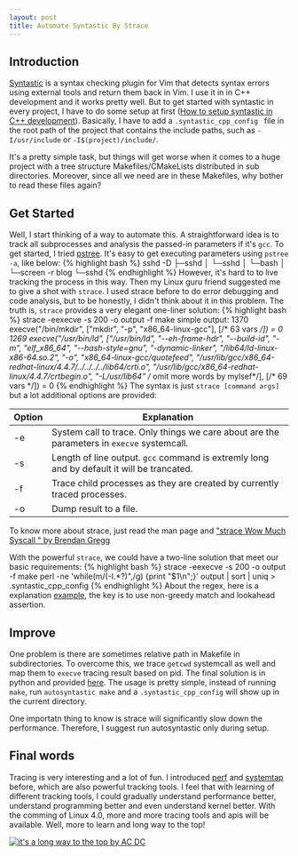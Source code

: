 ```yaml
---
layout: post
title: Automate Syntastic By Strace
---
```


## Introduction
[Syntastic](https://github.com/scrooloose/syntastic) is a syntax checking plugin for Vim that detects syntax errors using external tools and return them back in Vim. I use it in in C++ development and it works pretty well. But to get started with syntastic in every project, I have to do some setup at first ([How to setup syntastic in C++ development](http://stackoverflow.com/questions/16622992/including-header-files-recursively-for-syntastic)). Basically, I have to add a `.syntastic_cpp_config ` file in the root path of the project that contains the include paths, such as `-I/usr/include` or `-I$(project)/include/`.

It's a pretty simple task, but things will get worse when it comes to a huge project with a tree structure Makefiles/CMakeLists distributed in sub directories. Moreover, since all we need are in these Makefiles, why bother to read these files again? 

## Get Started
Well, I start thinking of a way to automate this. A straightforward idea is to track all subprocesses and analysis the passed-in parameters if it's `gcc`. To get started, I tried [pstree](http://linux.die.net/man/1/pstree). It's easy to get executing parameters using `pstree -a`, like below:
{% highlight bash %}
sshd -D
  ├─sshd
  │   └─sshd
  │       └─bash
  │           └─screen -r blog
  └─sshd
{% endhighlight %}
However, it's hard to to live tracking the process in this way. Then my Linux guru friend suggested me to give a shot with `strace`. I used strace before to do error debugging and code analysis, but to be honestly, I didn't think about it in this problem. The truth is, `strace` provides a very elegant one-liner solution:
{% highlight bash %}
strace -eexecve -s 200 -o output -f make
simple output:
1370 execve("/bin/mkdir", ["mkdir", "-p", "x86_64-linux-gcc"], [/* 63 vars */]) = 0
1269 execve("/usr/bin/ld", ["/usr/bin/ld", "--eh-frame-hdr", "--build-id", "-m", "elf_x86_64", "--hash-style=gnu", "-dynamic-linker", "/lib64/ld-linux-x86-64.so.2", "-o", "x86_64-linux-gcc/quotefeed",  "/usr/lib/gcc/x86_64-redhat-linux/4.4.7/../../../../lib64/crti.o", "/usr/lib/gcc/x86_64-redhat-linux/4.4.7/crtbegin.o", "-L/usr/lib64” /* omit more words by mylsef*/], [/* 69 vars */]) = 0
{% endhighlight %}
The syntax is just `strace [command args]` but a lot additional options are provided:

Option | Explanation |
------ | ----------- |
-e     | System call to trace. Only things we care about are the parameters in `execve` systemcall. | 
-s     | Length of line output. `gcc` command is extremly long and by default it will be trancated. |
-f     | Trace child processes as they are created by currently traced processes. |
-o     | Dump result to a file. |

To know more about strace, just read the man page and ["strace Wow Much Syscall " by Brendan Gregg](http://www.brendangregg.com/blog/2014-05-11/strace-wow-much-syscall.html)

With the powerful `strace`, we could have a two-line solution that meet our basic requirements:
{% highlight bash %}
strace -eexecve -s 200 -o output -f make
perl -ne 'while(m/(-I.*?)",/g) {print "$1\n";}' output | sort | uniq > .syntastic_cpp_config
{% endhighlight %}
About the regex, here is a explanation [example](https://regex101.com/r/wG9pQ7/1), the key is to use non-greedy match and lookahead assertion.

## Improve
One problem is there are sometimes relative path in Makefile in subdirectories. To overcome this, we trace `getcwd` systemcall as well and map them to `execve` tracing result based on pid. The final solution is in python and provided [here](https://github.com/qqibrow/autoSyntastic). The usage is pretty simple, instead of running `make`, run `autosyntastic make` and a `.syntastic_cpp_config` will show up in the current directory.

One importatn thing to know is strace will significantly slow down the performance. Therefore, I suggest run autosyntastic only during setup.

## Final words
Tracing is very interesting and a lot of fun. I introduced [perf](http://qqibrow.github.io/CPU-Cache-Effects-and-Linux-Perf/) and [systemtap](http://qqibrow.github.io/performance-profiling-with-systemtap/) before, which are also powerful tracking tools. I feel that with learning of different tracking tools, I could gradually understand performance better, understand programming better and even understand kernel better. With the comming of Linux 4.0, more and more tracing tools and apis will be available. Well, more to learn and long way to the top!
    
    
[![it's a long way to the top by AC DC](http://ak-hdl.buzzfed.com/static/2014-05/enhanced/webdr02/23/1/grid-cell-8638-1400823901-3.jpg)](https://www.youtube.com/watch?v=-sUXMzkh-jI)
